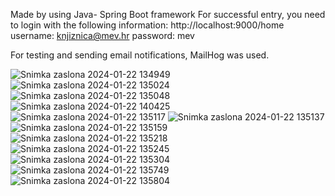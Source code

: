 Made by using Java- Spring Boot framework
For successful entry, you need to login with the following information:
http://localhost:9000/home
username: knjiznica@mev.hr
password: mev

For testing and sending email notifications, MailHog was used.

![Snimka zaslona 2024-01-22 134949](https://github.com/FlorijanBar/Knjiznica/assets/101203001/624f87c2-974d-4d4f-8577-ac64aff7f647)
![Snimka zaslona 2024-01-22 135024](https://github.com/FlorijanBar/Knjiznica/assets/101203001/9882563f-ecf5-4979-bee0-d9cfb3f334aa)
![Snimka zaslona 2024-01-22 135048](https://github.com/FlorijanBar/Knjiznica/assets/101203001/497fc7ed-ec88-421c-8870-61bd5cab4f54)
![Snimka zaslona 2024-01-22 140425](https://github.com/FlorijanBar/Knjiznica/assets/101203001/26143c92-dc7e-46ac-8faf-4957b7659e25)
![Snimka zaslona 2024-01-22 135117](https://github.com/FlorijanBar/Knjiznica/assets/101203001/ce6cde21-ca05-49ed-8aa9-81a065908a2c)
![Snimka zaslona 2024-01-22 135137](https://github.com/FlorijanBar/Knjiznica/assets/101203001/208a5e07-972f-477f-8023-0e623b70b1b2)
![Snimka zaslona 2024-01-22 135159](https://github.com/FlorijanBar/Knjiznica/assets/101203001/e46c6a2c-8774-4147-a662-1cff212d5141)
![Snimka zaslona 2024-01-22 135218](https://github.com/FlorijanBar/Knjiznica/assets/101203001/71fbd6ad-1ba6-4292-b788-6b0ce5459fa5)
![Snimka zaslona 2024-01-22 135245](https://github.com/FlorijanBar/Knjiznica/assets/101203001/bbbea616-286f-4292-9fa0-6db83f9f74f4)
![Snimka zaslona 2024-01-22 135304](https://github.com/FlorijanBar/Knjiznica/assets/101203001/be2ca06b-a47d-4348-b38c-5659b142de1b)
![Snimka zaslona 2024-01-22 135749](https://github.com/FlorijanBar/Knjiznica/assets/101203001/ef7a3e3e-848e-4f12-81a4-ab10fcb681d1)
![Snimka zaslona 2024-01-22 135804](https://github.com/FlorijanBar/Knjiznica/assets/101203001/9141b2eb-3195-45c1-ab1c-d325df40db2d)
